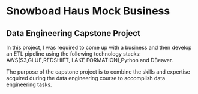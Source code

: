 # Snowboad Haus Mock Business
## Data Engineering Capstone Project
In this project, I was required to come up with a business and then develop an ETL pipeline using the following technology stacks: AWS(S3,GLUE,REDSHIFT, LAKE FORMATION),Python and DBeaver.

The purpose of the capstone project is to combine the skills and expertise acquired during the data engineering course to accomplish data engineering tasks.
